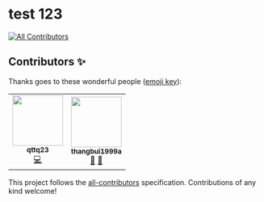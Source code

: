 # test 123
<!-- ALL-CONTRIBUTORS-BADGE:START - Do not remove or modify this section -->
[![All Contributors](https://img.shields.io/badge/all_contributors-2-orange.svg?style=flat-square)](#contributors-)
<!-- ALL-CONTRIBUTORS-BADGE:END -->




## Contributors ✨

Thanks goes to these wonderful people ([emoji key](https://allcontributors.org/docs/en/emoji-key)):

<!-- ALL-CONTRIBUTORS-LIST:START - Do not remove or modify this section -->
<!-- prettier-ignore-start -->
<!-- markdownlint-disable -->
<table>
  <tr>
    <td align="center"><a href="https://github.com/qttq23"><img src="https://avatars.githubusercontent.com/u/50412685?v=4?s=100" width="100px;" alt=""/><br /><sub><b>qttq23</b></sub></a><br /><a href="https://github.com/thangbui1999a/test/commits?author=qttq23" title="Code">💻</a></td>
    <td align="center"><a href="https://github.com/thangbui1999a"><img src="https://avatars.githubusercontent.com/u/76932015?v=4?s=100" width="100px;" alt=""/><br /><sub><b>thangbui1999a</b></sub></a><br /><a href="https://github.com/thangbui1999a/test/commits?author=thangbui1999a" title="Documentation">📖</a> <a href="https://github.com/thangbui1999a/test/issues?q=author%3Athangbui1999a" title="Bug reports">🐛</a></td>
  </tr>
</table>

<!-- markdownlint-restore -->
<!-- prettier-ignore-end -->

<!-- ALL-CONTRIBUTORS-LIST:END -->

This project follows the [all-contributors](https://github.com/all-contributors/all-contributors) specification. Contributions of any kind welcome!